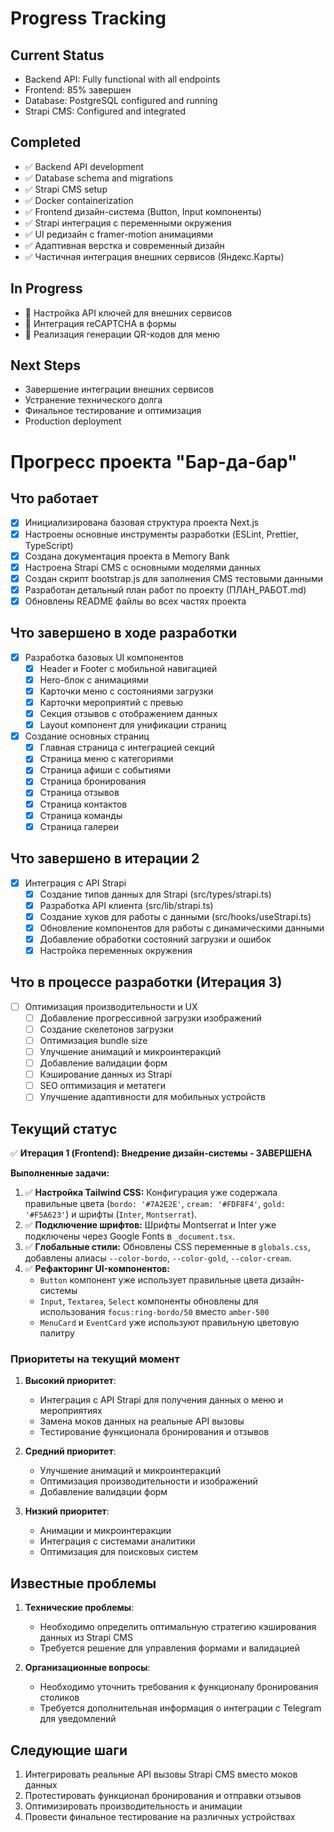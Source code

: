 # Progress Tracking

## Current Status
- Backend API: Fully functional with all endpoints
- Frontend: 85% завершен
- Database: PostgreSQL configured and running
- Strapi CMS: Configured and integrated

## Completed
- ✅ Backend API development
- ✅ Database schema and migrations
- ✅ Strapi CMS setup
- ✅ Docker containerization
- ✅ Frontend дизайн-система (Button, Input компоненты)
- ✅ Strapi интеграция с переменными окружения
- ✅ UI редизайн с framer-motion анимациями
- ✅ Адаптивная верстка и современный дизайн
- ✅ Частичная интеграция внешних сервисов (Яндекс.Карты)

## In Progress
- 🔄 Настройка API ключей для внешних сервисов
- 🔄 Интеграция reCAPTCHA в формы
- 🔄 Реализация генерации QR-кодов для меню

## Next Steps
- Завершение интеграции внешних сервисов
- Устранение технического долга
- Финальное тестирование и оптимизация
- Production deployment

# Прогресс проекта "Бар-да-бар"

## Что работает

- [x] Инициализирована базовая структура проекта Next.js
- [x] Настроены основные инструменты разработки (ESLint, Prettier, TypeScript)
- [x] Создана документация проекта в Memory Bank
- [x] Настроена Strapi CMS с основными моделями данных
- [x] Создан скрипт bootstrap.js для заполнения CMS тестовыми данными
- [x] Разработан детальный план работ по проекту (ПЛАН_РАБОТ.md)
- [x] Обновлены README файлы во всех частях проекта

## Что завершено в ходе разработки

- [x] Разработка базовых UI компонентов
  - [x] Header и Footer с мобильной навигацией
  - [x] Hero-блок с анимациями
  - [x] Карточки меню с состояниями загрузки
  - [x] Карточки мероприятий с превью
  - [x] Секция отзывов с отображением данных
  - [x] Layout компонент для унификации страниц
  
- [x] Создание основных страниц
  - [x] Главная страница с интеграцией секций
  - [x] Страница меню с категориями
  - [x] Страница афиши с событиями
  - [x] Страница бронирования
  - [x] Страница отзывов
  - [x] Страница контактов
  - [x] Страница команды
  - [x] Страница галереи

## Что завершено в итерации 2

- [x] Интеграция с API Strapi
  - [x] Создание типов данных для Strapi (src/types/strapi.ts)
  - [x] Разработка API клиента (src/lib/strapi.ts)
  - [x] Создание хуков для работы с данными (src/hooks/useStrapi.ts)
  - [x] Обновление компонентов для работы с динамическими данными
  - [x] Добавление обработки состояний загрузки и ошибок
  - [x] Настройка переменных окружения

## Что в процессе разработки (Итерация 3)

- [ ] Оптимизация производительности и UX
  - [ ] Добавление прогрессивной загрузки изображений
  - [ ] Создание скелетонов загрузки
  - [ ] Оптимизация bundle size
  - [ ] Улучшение анимаций и микроинтеракций
  - [ ] Добавление валидации форм
  - [ ] Кэширование данных из Strapi
  - [ ] SEO оптимизация и метатеги
  - [ ] Улучшение адаптивности для мобильных устройств

## Текущий статус

✅ **Итерация 1 (Frontend): Внедрение дизайн-системы - ЗАВЕРШЕНА**

**Выполненные задачи:**
1. ✅ **Настройка Tailwind CSS:** Конфигурация уже содержала правильные цвета (`bordo: '#7A2E2E'`, `cream: '#FDF8F4'`, `gold: '#F5A623'`) и шрифты (`Inter`, `Montserrat`).
2. ✅ **Подключение шрифтов:** Шрифты Montserrat и Inter уже подключены через Google Fonts в `_document.tsx`.
3. ✅ **Глобальные стили:** Обновлены CSS переменные в `globals.css`, добавлены алиасы `--color-bordo`, `--color-gold`, `--color-cream`.
4. ✅ **Рефакторинг UI-компонентов:** 
   - `Button` компонент уже использует правильные цвета дизайн-системы
   - `Input`, `Textarea`, `Select` компоненты обновлены для использования `focus:ring-bordo/50` вместо `amber-500`
   - `MenuCard` и `EventCard` уже используют правильную цветовую палитру

### Приоритеты на текущий момент

1. **Высокий приоритет**:
   - Интеграция с API Strapi для получения данных о меню и мероприятиях
   - Замена моков данных на реальные API вызовы
   - Тестирование функционала бронирования и отзывов

2. **Средний приоритет**:
   - Улучшение анимаций и микроинтеракций
   - Оптимизация производительности и изображений
   - Добавление валидации форм

3. **Низкий приоритет**:
   - Анимации и микроинтеракции
   - Интеграция с системами аналитики
   - Оптимизация для поисковых систем

## Известные проблемы

1. **Технические проблемы**:
   - Необходимо определить оптимальную стратегию кэширования данных из Strapi CMS
   - Требуется решение для управления формами и валидацией

2. **Организационные вопросы**:
   - Необходимо уточнить требования к функционалу бронирования столиков
   - Требуется дополнительная информация о интеграции с Telegram для уведомлений

## Следующие шаги

1. Интегрировать реальные API вызовы Strapi CMS вместо моков данных
2. Протестировать функционал бронирования и отправки отзывов
3. Оптимизировать производительность и анимации
4. Провести финальное тестирование на различных устройствах

